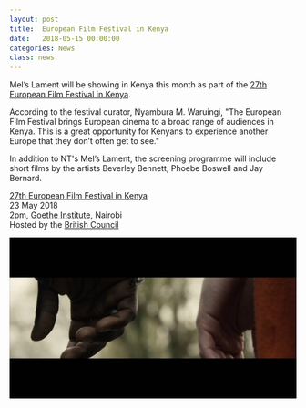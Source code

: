 ```yaml
---
layout: post
title:  European Film Festival in Kenya
date:   2018-05-15 00:00:00
categories: News
class: news
---
```

Mel’s Lament will be showing in Kenya this month as part of the <a href="https://eeas.europa.eu/delegations/kenya/43390/european-film-festival-kenya-2018_en" target="_blank">27th European Film Festival in Kenya</a>.

According to the festival curator, Nyambura M. Waruingi, "The European Film Festival brings European cinema to a broad range of audiences in Kenya. This is a great opportunity for Kenyans to experience another Europe that they don’t often get to see." <br>

In addition to NT's Mel’s Lament, the screening programme will include short films by the artists Beverley Bennett, Phoebe Boswell and Jay Bernard.
  
<a href="https://eeas.europa.eu/delegations/kenya/43390/european-film-festival-kenya-2018_en" target="_blank">27th European Film Festival in Kenya</a>  
23 May 2018  
2pm, <a href="https://www.goethe.de/ins/ke/en/index.html" target="_blank">Goethe Institute</a>, Nairobi  
Hosted by the <a href="https://www.britishcouncil.org/" target="_blank">British Council</a>  

![mel's lament image ](/assets_posts/mels_lament.jpg)